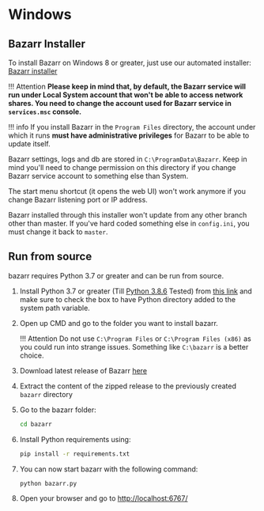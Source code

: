 # Windows

## Bazarr Installer

To install Bazarr on Windows 8 or greater, just use our automated installer: [Bazarr installer](https://github.com/bazarr/bazarr.github.io/releases/latest/download/bazarr.zip)

!!! Attention
    **Please keep in mind that, by default, the Bazarr service will run under Local System account that won't be able to access network shares. You need to change the account used for Bazarr service in `services.msc` console.**

!!! info
    If you install Bazarr in the `Program Files` directory, the account under which it runs **must have administrative privileges** for Bazarr to be able to update itself.

Bazarr settings, logs and db are stored in `C:\ProgramData\Bazarr`. Keep in mind you'll need to change permission on this directory if you change Bazarr service account to something else than System.

The start menu shortcut (it opens the web UI) won't work anymore if you change Bazarr listening port or IP address.

Bazarr installed through this installer won't update from any other branch other than master. If you've hard coded something else in `config.ini`, you must change it back to `master`.

## Run from source

bazarr requires Python 3.7 or greater and can be run from source.

1. Install Python 3.7 or greater (Till [Python 3.8.6](https://www.python.org/downloads/release/python-386/) Tested) from [this link](https://www.python.org/downloads/release/python-386/) and make sure to check the box to have Python directory added to the system path variable.
1. Open up CMD and go to the folder you want to install bazarr.

    !!! Attention
        Do not use `C:\Program Files` or `C:\Program Files (x86)` as you could run into strange issues. Something like `C:\bazarr` is a better choice.

1. Download latest release of Bazarr [here](https://github.com/morpheus65535/bazarr/releases/latest/download/bazarr.zip)
1. Extract the content of the zipped release to the previously created `bazarr` directory
1. Go to the bazarr folder:

    ```bash
    cd bazarr
    ```

1. Install Python requirements using:

    ```bash
    pip install -r requirements.txt
    ```

1. You can now start bazarr with the following command:

    ```bash
    python bazarr.py
    ```

1. Open your browser and go to [http://localhost:6767/](http://localhost:6767/)
